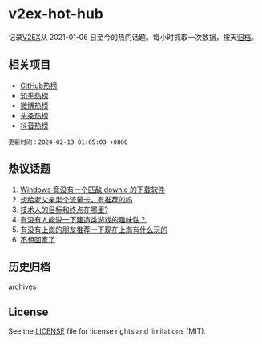 # v2ex-hot-hub

 记录[V2EX](https://www.v2ex.com/)从 2021-01-06 日至今的热门话题。每小时抓取一次数据，按天[归档](archives)。
 
 ## 相关项目

- [GitHub热榜](https://github.com/snaildev/github-hot-hub)
- [知乎热榜](https://github.com/snaildev/zhihu-hot-hub)
- [微博热榜](https://github.com/snaildev/weibo-hot-hub)
- [头条热榜](https://github.com/snaildev/toutiao-hot-hub)
- [抖音热榜](https://github.com/snaildev/douyin-hot-hub)


 `更新时间：2024-02-13 01:05:03 +0800`

## 热议话题

1. [Windows 竟没有一个匹敌 downie 的下载软件](https://www.v2ex.com/t/1015380)
1. [想给老父亲半个流量卡，有推荐的吗](https://www.v2ex.com/t/1015388)
1. [技术人的目标和终点在哪里?](https://www.v2ex.com/t/1015421)
1. [有没有人能说一下建造类游戏的趣味性？](https://www.v2ex.com/t/1015401)
1. [有没有上海的朋友推荐一下现在上海有什么玩的](https://www.v2ex.com/t/1015384)
1. [不想回家了](https://www.v2ex.com/t/1015395)

## 历史归档

[archives](archives)

## License

See the [LICENSE](LICENSE) file for license rights and limitations (MIT).
